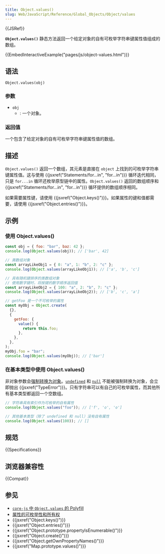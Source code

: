 ```yaml
---
title: Object.values()
slug: Web/JavaScript/Reference/Global_Objects/Object/values
---
```


{{JSRef}}

**`Object.values()`** 静态方法返回一个给定对象的自有可枚举字符串键属性值组成的数组。

{{EmbedInteractiveExample("pages/js/object-values.html")}}

## 语法

```js-nolint
Object.values(obj)
```

### 参数

- `obj`
  - : 一个对象。

### 返回值

一个包含了给定对象的自有可枚举字符串键属性值的数组。

## 描述

`Object.values()` 返回一个数组，其元素是直接在 `object` 上找到的可枚举字符串键属性值。这与使用 {{jsxref("Statements/for...in", "for...in")}} 循环迭代相同，只是 `for...in` 循环还枚举原型链中的属性。`Object.values()` 返回的数组顺序和 {{jsxref("Statements/for...in", "for...in")}} 循环提供的数组顺序相同。

如果需要属性键，请使用 {{jsxref("Object.keys()")}}。如果属性的键和值都需要，请使用 {{jsxref("Object.entries()")}}。

## 示例

### 使用 Object.values()

```js
const obj = { foo: "bar", baz: 42 };
console.log(Object.values(obj)); // ['bar', 42]

// 类数组对象
const arrayLikeObj1 = { 0: "a", 1: "b", 2: "c" };
console.log(Object.values(arrayLikeObj1)); // ['a', 'b', 'c']

// 具有随机键排序的类数组对象
// 使用数字键时，将按键的数字顺序返回值
const arrayLikeObj2 = { 100: "a", 2: "b", 7: "c" };
console.log(Object.values(arrayLikeObj2)); // ['b', 'c', 'a']

// getFoo 是一个不可枚举的属性
const myObj = Object.create(
  {},
  {
    getFoo: {
      value() {
        return this.foo;
      },
    },
  },
);
myObj.foo = "bar";
console.log(Object.values(myObj)); // ['bar']
```

### 在基本类型中使用 Object.values()

非对象参数会[强制转换为对象](/zh-CN/docs/Web/JavaScript/Reference/Global_Objects/Object#对象强制转换)。[`undefined`](/zh-CN/docs/Web/JavaScript/Reference/Global_Objects/undefined) 和 [`null`](/zh-CN/docs/Web/JavaScript/Reference/Operators/null) 不能被强制转换为对象，会立即抛出 {{jsxref("TypeError")}}。只有字符串可以有自己的可枚举属性，而其他所有基本类型都返回一个空数组。

```js
// 字符串具有索引作为可枚举的自有属性
console.log(Object.values("foo")); // ['f', 'o', 'o']

// 其他基本类型（除了 undefined 和 null）没有自有属性
console.log(Object.values(100)); // []
```

## 规范

{{Specifications}}

## 浏览器兼容性

{{Compat}}

## 参见

- [`core-js` 中 `Object.values` 的 Polyfill](https://github.com/zloirock/core-js#ecmascript-object)
- [属性的可枚举性和所有权](/zh-CN/docs/Web/JavaScript/Enumerability_and_ownership_of_properties)
- {{jsxref("Object.keys()")}}
- {{jsxref("Object.entries()")}}
- {{jsxref("Object.prototype.propertyIsEnumerable()")}}
- {{jsxref("Object.create()")}}
- {{jsxref("Object.getOwnPropertyNames()")}}
- {{jsxref("Map.prototype.values()")}}
